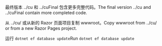 <span data-ttu-id="ed356-101">最终版本 ../cu 和 ../cuFinal 包含更多完整代码。</span><span class="sxs-lookup"><span data-stu-id="ed356-101">The final version ../cu and ../cuFinal contain more completed code.</span></span>

<span data-ttu-id="ed356-102">从 ../cu/ 或从新的 Razor 页面项目复制 wwwroot。</span><span class="sxs-lookup"><span data-stu-id="ed356-102">Copy wwwroot from ../cu/ or from a new Razor Pages project.</span></span>

<span data-ttu-id="ed356-103">运行 `dotnet ef database update`</span><span class="sxs-lookup"><span data-stu-id="ed356-103">Run `dotnet ef database update`</span></span>
